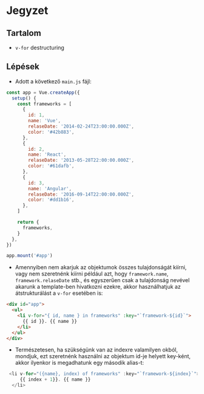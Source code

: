 # Jegyzet

## Tartalom

- `v-for` destructuring

## Lépések

- Adott a következő `main.js` fájl:

```js
const app = Vue.createApp({
  setup() {
    const frameworks = [
      {
        id: 1,
        name: 'Vue',
        relaseDate: '2014-02-24T23:00:00.000Z',
        color: '#42b883',
      },
      {
        id: 2,
        name: 'React',
        relaseDate: '2013-05-28T22:00:00.000Z',
        color: '#61dafb',
      },
      {
        id: 3,
        name: 'Angular',
        relaseDate: '2016-09-14T22:00:00.000Z',
        color: '#dd1b16',
      },
    ]

    return {
      frameworks,
    }
  },
})

app.mount('#app')
```

- Amennyiben nem akarjuk az objektumok összes tulajdonságát kiírni, vagy nem szeretnénk kiírni például azt, hogy `framework.name`, `framework.relaseDate` stb., és egyszerűen csak a tulajdonság nevével akarunk a template-ben hivatkozni ezekre, akkor használhatjuk az átstrukturálást a `v-for` esetében is:

```html
<div id="app">
  <ul>
    <li v-for="{ id, name } in frameworks" :key="`framework-${id}`">
      {{ id }}. {{ name }}
    </li>
  </ul>
</div>
```

- Természetesen, ha szükségünk van az indexre valamilyen okból, mondjuk, ezt szeretnénk használni az objektum id-je helyett key-ként, akkor ilyenkor is megadhatunk egy második alias-t:

```js
 <li v-for="({name}, index) of frameworks" :key="`framework-${index}`">
     {{ index + 1}}. {{ name }}
  </li>
```

